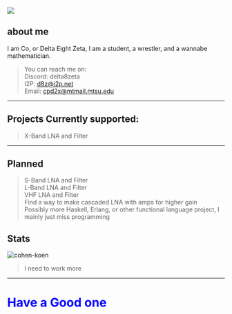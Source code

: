 



![](https://komarev.com/ghpvc/?username=Cohen-Koen&color=blue)


## about me
I am Co, or Delta Eight Zeta, I am a student, a wrestler, and a wannabe mathematician. <br>
>You can reach me on: <br>
>Discord: delta8zeta <br>
>I2P: d8z@i2p.net <br>
>Email: cpd2x@mtmail.mtsu.edu <br>
---
## Projects Currently supported:
> X-Band LNA and Filter
---
## Planned
> S-Band LNA and Filter <br>
> L-Band LNA and Filter <br>
> VHF LNA and Filter <br>
> Find a way to make cascaded LNA with amps for higher gain <br>
> Possibly more Haskell, Erlang, or other functional language project, I mainly just miss programming <br>
## Stats

![cohen-koen](https://github-readme-stats.vercel.app/api?username=Cohen-Koen&show_icons=true&theme=radical)
> I need to work more
---
# <span style="color:blue" >Have a Good one</span>
